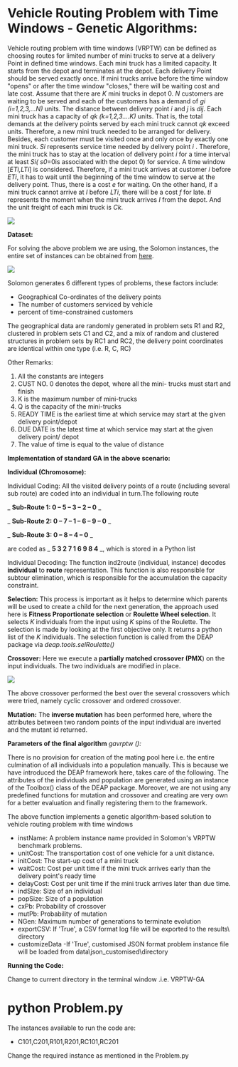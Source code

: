 # Vehicle Routing Problem with Time Windows - Genetic Algorithms:

Vehicle routing problem with time windows (VRPTW) can be defined as choosing routes for limited number of mini trucks to serve at a delivery Point in defined time windows. Each mini truck has a limited capacity. It starts from the depot and terminates at the depot. Each delivery Point should be served exactly once.  If mini trucks arrive before the time window &quot;opens&quot; or after the time window &quot;closes,&quot; there will be waiting cost and late cost. Assume that there are _K_ mini trucks in depot 0. _N_ customers are waiting to be served and each of the customers has a demand of _gi (i=1,2,3,…N)_ units. The distance between delivery point _i_ and _j_ is _dij_. Each mini truck has a capacity of _qk (k=1,2,3….K)_ units. That is, the total demands at the delivery points served by each mini truck cannot _qk_ exceed units. Therefore, a new mini truck needed to be arranged for delivery. Besides, each customer must be visited once and only once by exactly one mini truck. _Si_ represents service time needed by delivery point _i_ . Therefore, the mini truck has to stay at the location of delivery point _i_ for a time interval at least _Si( s0_=0is associated with the depot 0) for service. A time window [_ETi,LTi_] is considered. Therefore, if a mini truck arrives at customer _i_ before _ETi_, it has to wait until the beginning of the time window to serve at the delivery point. Thus, there is a cost _e_ for waiting. On the other hand, if a mini truck cannot arrive at _I_ before _LTi_, there will be a cost _f_ for late. _ti_ represents the moment when the mini truck arrives _I_ from the depot. And the unit freight of each mini truck is _Ck_.

![](RackMultipart20200810-4-h5xtw8_html_af3d2d50f0a9bdaa.png)

**Dataset:**

For solving the above problem we are using, the Solomon instances, the entire set of instances can be obtained from [here](http://web.cba.neu.edu/~msolomon/problems.htm).

![](RackMultipart20200810-4-h5xtw8_html_ee196db46bb14cc2.png)

Solomon generates 6 different types of problems, these factors include:

- Geographical Co-ordinates of the delivery points
- The number of customers serviced by vehicle
- percent of time-constrained customers

The geographical data are randomly generated in problem sets R1 and R2, clustered in problem sets C1 and C2, and a mix of random and clustered structures in problem sets by RC1 and RC2, the delivery point coordinates are identical within one type (i.e. R, C, RC)

Other Remarks:

1. All the constants are integers
2. CUST NO. 0 denotes the depot, where all the mini- trucks must start and finish
3. K is the maximum number of mini-trucks
4. Q is the capacity of the mini-trucks
5. READY TIME is the earliest time at which service may start at the given delivery point/depot
6. DUE DATE is the latest time at which service may start at the given delivery point/ depot
7. The value of time is equal to the value of distance

**Implementation of standard GA in the above scenario:**

**Individual (Chromosome):**

Individual Coding: All the visited delivery points of a route (including several sub route) are coded into an individual in turn.The following route

_ **Sub-Route 1: 0 – 5 – 3 – 2 – 0** _

_ **Sub-Route 2: 0 – 7 – 1 – 6 – 9 – 0** _

_ **Sub-Route 3: 0 – 8 – 4 – 0** _

are coded as _ **5 3 2 7 1 6 9 8 4** _, which is stored in a Python list

Individual Decoding: The function ind2route (individual, instance) decodes **individual** to **route** representation. This function is also responsible for subtour elimination, which is responsible for the accumulation the capacity constraint.

**Selection:** This process is important as it helps to determine which parents will be used to create a child for the next generation, the approach used here is **Fitness Proportionate selection** or **Roulette Wheel selection**. It selects _K_ individuals from the input using _K_ spins of the Roulette. The selection is made by looking at the first objective only. It returns a python list of the _K_ individuals. The selection function is called from the DEAP package via _deap.tools.selRoulette()_

**Crossover:** Here we execute a **partially matched crossover (PMX**) on the input individuals. The two individuals are modified in place.

![](RackMultipart20200810-4-h5xtw8_html_7db7fccd68a8cc2.png)

The above crossover performed the best over the several crossovers which were tried, namely cyclic crossover and ordered crossover.

**Mutation:** The **inverse mutation** has been performed here, where the attributes between two random points of the input individual are inverted and the mutant id returned.

**Parameters of the final algorithm** _gavrptw ():_

There is no provision for creation of the mating pool here i.e. the entire culmination of all individuals into a population manually. This is because we have introduced the DEAP framework here, takes care of the following. The attributes of the individuals and population are generated using an instance of the Toolbox() class of the DEAP package. Moreover, we are not using any predefined functions for mutation and crossover and creating are very own for a better evaluation and finally registering them to the framework.

The above function implements a genetic algorithm-based solution to vehicle routing problem with time windows

- instName: A problem instance name provided in Solomon&#39;s VRPTW benchmark problems.
- unitCost: The transportation cost of one vehicle for a unit distance.
- initCost: The start-up cost of a mini truck
- waitCost: Cost per unit time if the mini truck arrives early than the delivery point&#39;s ready time
- delayCost: Cost per unit time if the mini truck arrives later than due time.
- indSIze: Size of an individual
- popSize: Size of a population
- cxPb: Probability of crossover
- mutPb: Probability of mutation
- NGen: Maximum number of generations to terminate evolution
- exportCSV: If &#39;True&#39;, a CSV format log file will be exported to the results\ directory
- customizeData -If &#39;True&#39;, customised JSON format problem instance file will be loaded from data\json\_customised\directory

**Running the Code:**

Change to current directory in the terminal window .i.e. VRPTW-GA

# python Problem.py

The instances available to run the code are:

- C101,C201,R101,R201,RC101,RC201

Change the required instance as mentioned in the Problem.py
